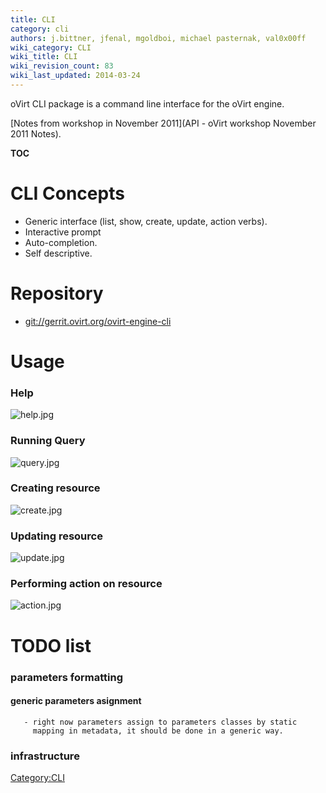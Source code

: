 ```yaml
---
title: CLI
category: cli
authors: j.bittner, jfenal, mgoldboi, michael pasternak, val0x00ff
wiki_category: CLI
wiki_title: CLI
wiki_revision_count: 83
wiki_last_updated: 2014-03-24
---
```


oVirt CLI package is a command line interface for the oVirt engine.

[Notes from workshop in November 2011](API - oVirt workshop November 2011 Notes).

__TOC__

# CLI Concepts

*   Generic interface (list, show, create, update, action verbs).
*   Interactive prompt
*   Auto-completion.
*   Self descriptive.

# Repository

*   <git://gerrit.ovirt.org/ovirt-engine-cli>

# Usage

### Help

![](help.jpg "help.jpg")

### Running Query

![](query.jpg "query.jpg")

### Creating resource

![](create.jpg "create.jpg")

### Updating resource

![](update.jpg "update.jpg")

### Performing action on resource

![](action.jpg "action.jpg")

# TODO list

### parameters formatting

#### generic parameters asignment

       - right now parameters assign to parameters classes by static
         mapping in metadata, it should be done in a generic way.

### infrastructure

<Category:CLI>
